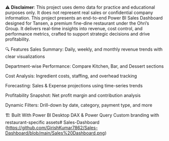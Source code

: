 ⚠️ **Disclaimer**: This project uses demo data for practice and educational purposes only. It does not represent real sales or confidential company information.
This project presents an end-to-end Power BI Sales Dashboard designed for Tansen, a premium fine-dine restaurant under the Ohri’s Group. It delivers real-time insights into revenue, cost control, and performance metrics, crafted to support strategic decisions and drive profitability.

🔍 Features
Sales Summary: Daily, weekly, and monthly revenue trends with clear visualizations

Department-wise Performance: Compare Kitchen, Bar, and Dessert sections

Cost Analysis: Ingredient costs, staffing, and overhead tracking

Forecasting: Sales & Expense projections using time-series trends

Profitability Snapshot: Net profit margin and contribution analysis

Dynamic Filters: Drill-down by date, category, payment type, and more

🏗️ Built With
Power BI Desktop
DAX & Power Query
Custom branding with restaurant-specific assets# Sales-Dashboard
(https://github.com/GirishKumar7862/Sales-Dashboard/blob/main/Sales%20Dashboard.png)
